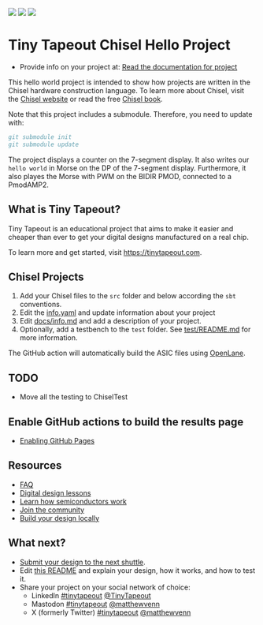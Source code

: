 ![](../../workflows/gds/badge.svg) ![](../../workflows/docs/badge.svg) ![](../../workflows/test/badge.svg)

# Tiny Tapeout Chisel Hello Project

- Provide info on your project at: [Read the documentation for project](docs/info.md)

This hello world project is intended to show how projects are written in the Chisel hardware construction language.
To learn more about Chisel, visit the [Chisel website](https://www.chisel-lang.org/)
or read the free [Chisel book](http://www.imm.dtu.dk/~masca/chisel-book.html).

Note that this project includes a submodule. Therefore, you need to update with:

```bibtex
git submodule init
git submodule update
```

The project displays a counter on the 7-segment display.
It also writes our ``hello world`` in Morse on the DP of the 7-segment display.
Furthermore, it also playes the Morse with PWM on the BIDIR PMOD, connected to
a PmodAMP2.

## What is Tiny Tapeout?

Tiny Tapeout is an educational project that aims to make it easier and cheaper than ever to get your digital designs manufactured on a real chip.

To learn more and get started, visit https://tinytapeout.com.

## Chisel Projects

1. Add your Chisel files to the `src` folder and below according the `sbt` conventions.
2. Edit the [info.yaml](info.yaml) and update information about your project
3. Edit [docs/info.md](docs/info.md) and add a description of your project.
4. Optionally, add a testbench to the `test` folder. See [test/README.md](test/README.md) for more information.

The GitHub action will automatically build the ASIC files using [OpenLane](https://www.zerotoasiccourse.com/terminology/openlane/).

## TODO

 * Move all the testing to ChiselTest

## Enable GitHub actions to build the results page

- [Enabling GitHub Pages](https://tinytapeout.com/faq/#my-github-action-is-failing-on-the-pages-part)

## Resources

- [FAQ](https://tinytapeout.com/faq/)
- [Digital design lessons](https://tinytapeout.com/digital_design/)
- [Learn how semiconductors work](https://tinytapeout.com/siliwiz/)
- [Join the community](https://tinytapeout.com/discord)
- [Build your design locally](https://docs.google.com/document/d/1aUUZ1jthRpg4QURIIyzlOaPWlmQzr-jBn3wZipVUPt4)

## What next?

- [Submit your design to the next shuttle](https://app.tinytapeout.com/).
- Edit [this README](README.md) and explain your design, how it works, and how to test it.
- Share your project on your social network of choice:
  - LinkedIn [#tinytapeout](https://www.linkedin.com/search/results/content/?keywords=%23tinytapeout) [@TinyTapeout](https://www.linkedin.com/company/100708654/)
  - Mastodon [#tinytapeout](https://chaos.social/tags/tinytapeout) [@matthewvenn](https://chaos.social/@matthewvenn)
  - X (formerly Twitter) [#tinytapeout](https://twitter.com/hashtag/tinytapeout) [@matthewvenn](https://twitter.com/matthewvenn)
